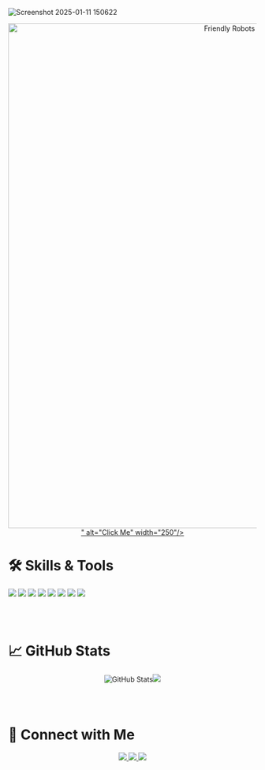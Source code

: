 ![Screenshot 2025-01-11 150622](https://github.com/user-attachments/assets/eaa65bdd-8cc6-4883-8dbe-d6eb15c26bd0)

<p align="center">
  <a href="https://your-link-here.com">
    <img src="https://raw.githubusercontent.com/your-username/your-repo/main/<img width="1536" height="1024" alt="Friendly Robots Holding Heart Button" src="https://github.com/user-attachments/assets/93d803f2-437d-4756-8052-d379a2cdc881" />
" alt="Click Me" width="250"/>
  </a>
</p>





# 🛠️ Skills & Tools
<p align="left">
  <img src="https://img.shields.io/badge/Python-3776AB?style=for-the-badge&logo=python&logoColor=white"/>
  <img src="https://img.shields.io/badge/Django-092E20?style=for-the-badge&logo=django&logoColor=white"/>
  <img src="https://img.shields.io/badge/HTML5-E34F26?style=for-the-badge&logo=html5&logoColor=white"/>
  <img src="https://img.shields.io/badge/CSS3-1572B6?style=for-the-badge&logo=css3&logoColor=white"/>
  <img src="https://img.shields.io/badge/JavaScript-F7DF1E?style=for-the-badge&logo=javascript&logoColor=black"/>
  <img src="https://img.shields.io/badge/ES6-yellow?style=for-the-badge"/>
  <img src="https://img.shields.io/badge/Git-E44C30?style=for-the-badge&logo=git&logoColor=white"/>
  <img src="https://img.shields.io/badge/GitHub-181717?style=for-the-badge&logo=github&logoColor=white"/>
</p>
<br><br>

# 📈 GitHub Stats
<p align="center">
  <img src="https://github-readme-stats.vercel.app/api?username=Salmathmullali&show_icons=true&theme=radical" alt="GitHub Stats"/><img src="https://github-readme-stats.vercel.app/api/top-langs/?username=Salmathmullali&layout=compact&theme=radical"/>
</p><br><br>

# 🤝 Connect with Me

<p align="center">
  <a href="https://www.linkedin.com/in/salmath-mullali-098ba42a8">
    <img src="https://img.shields.io/badge/LinkedIn-blue?style=for-the-badge&logo=linkedin&logoColor=white" />
  </a>
  <a href="https://salmathmullali.github.io/personal_website/">
    <img src="https://img.shields.io/badge/My Portfolio-181717?style=for-the-badge&logo=github&logoColor=white"/>
  </a>
  <a href="mailto:salmathmullali@gmail.com">
    <img src="https://img.shields.io/badge/Click Here-FF6F61?style=for-the-badge"/>
  </a>
</p>



<!---
Salmathmullali/Salmathmullali is a ✨ special ✨ repository because its `README.md` (this file) appears on your GitHub profile.
You can click the Preview link to take a look at your changes.
--->
